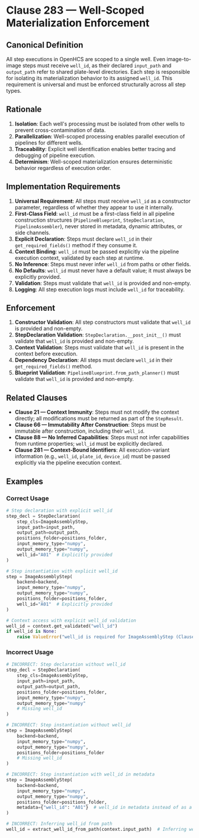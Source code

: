 # Clause 283 — Well-Scoped Materialization Enforcement

## Canonical Definition

All step executions in OpenHCS are scoped to a single well. Even image-to-image steps must receive `well_id`, as their declared `input_path` and `output_path` refer to shared plate-level directories. Each step is responsible for isolating its materialization behavior to its assigned `well_id`. This requirement is universal and must be enforced structurally across all step types.

## Rationale

1. **Isolation**: Each well's processing must be isolated from other wells to prevent cross-contamination of data.
2. **Parallelization**: Well-scoped processing enables parallel execution of pipelines for different wells.
3. **Traceability**: Explicit well identification enables better tracing and debugging of pipeline execution.
4. **Determinism**: Well-scoped materialization ensures deterministic behavior regardless of execution order.

## Implementation Requirements

1. **Universal Requirement**: All steps must receive `well_id` as a constructor parameter, regardless of whether they appear to use it internally.
2. **First-Class Field**: `well_id` must be a first-class field in all pipeline construction structures (`PipelineBlueprint`, `StepDeclaration`, `PipelineAssembler`), never stored in metadata, dynamic attributes, or side channels.
3. **Explicit Declaration**: Steps must declare `well_id` in their `get_required_fields()` method if they consume it.
4. **Context Binding**: `well_id` must be passed explicitly via the pipeline execution context, validated by each step at runtime.
5. **No Inference**: Steps must never infer `well_id` from paths or other fields.
6. **No Defaults**: `well_id` must never have a default value; it must always be explicitly provided.
7. **Validation**: Steps must validate that `well_id` is provided and non-empty.
8. **Logging**: All step execution logs must include `well_id` for traceability.

## Enforcement

1. **Constructor Validation**: All step constructors must validate that `well_id` is provided and non-empty.
2. **StepDeclaration Validation**: `StepDeclaration.__post_init__()` must validate that `well_id` is provided and non-empty.
3. **Context Validation**: Steps must validate that `well_id` is present in the context before execution.
4. **Dependency Declaration**: All steps must declare `well_id` in their `get_required_fields()` method.
5. **Blueprint Validation**: `PipelineBlueprint.from_path_planner()` must validate that `well_id` is provided and non-empty.

## Related Clauses

- **Clause 21 — Context Immunity**: Steps must not modify the context directly; all modifications must be returned as part of the `StepResult`.
- **Clause 66 — Immutability After Construction**: Steps must be immutable after construction, including their `well_id`.
- **Clause 88 — No Inferred Capabilities**: Steps must not infer capabilities from runtime properties; `well_id` must be explicitly declared.
- **Clause 281 — Context-Bound Identifiers**: All execution-variant information (e.g., `well_id`, `plate_id`, `device_id`) must be passed explicitly via the pipeline execution context.

## Examples

### Correct Usage

```python
# Step declaration with explicit well_id
step_decl = StepDeclaration(
    step_cls=ImageAssemblyStep,
    input_path=input_path,
    output_path=output_path,
    positions_folder=positions_folder,
    input_memory_type="numpy",
    output_memory_type="numpy",
    well_id="A01"  # Explicitly provided
)

# Step instantiation with explicit well_id
step = ImageAssemblyStep(
    backend=backend,
    input_memory_type="numpy",
    output_memory_type="numpy",
    positions_folder=positions_folder,
    well_id="A01"  # Explicitly provided
)

# Context access with explicit well_id validation
well_id = context.get_validated("well_id")
if well_id is None:
    raise ValueError("well_id is required for ImageAssemblyStep (Clause 281, Clause 283)")
```

### Incorrect Usage

```python
# INCORRECT: Step declaration without well_id
step_decl = StepDeclaration(
    step_cls=ImageAssemblyStep,
    input_path=input_path,
    output_path=output_path,
    positions_folder=positions_folder,
    input_memory_type="numpy",
    output_memory_type="numpy"
    # Missing well_id
)

# INCORRECT: Step instantiation without well_id
step = ImageAssemblyStep(
    backend=backend,
    input_memory_type="numpy",
    output_memory_type="numpy",
    positions_folder=positions_folder
    # Missing well_id
)

# INCORRECT: Step instantiation with well_id in metadata
step = ImageAssemblyStep(
    backend=backend,
    input_memory_type="numpy",
    output_memory_type="numpy",
    positions_folder=positions_folder,
    metadata={"well_id": "A01"}  # well_id in metadata instead of as a first-class field
)

# INCORRECT: Inferring well_id from path
well_id = extract_well_id_from_path(context.input_path)  # Inferring well_id from path
```
